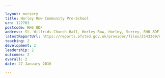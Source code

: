 ```yaml
---

layout: nursery
title: Horley Row Community Pre-School
urn: 122703
postcode: RH6 8DF
address: St. Wilfrids Church Hall, Horley Row, Horley, Surrey, RH6 8DF
latestReportUrl: https://reports.ofsted.gov.uk/provider/files/2543369/urn/122703.pdf
teaching: 2
development: 2
leadership: 2
outcomes: 2
overall: 2
date: 27 January 2016

---
```

